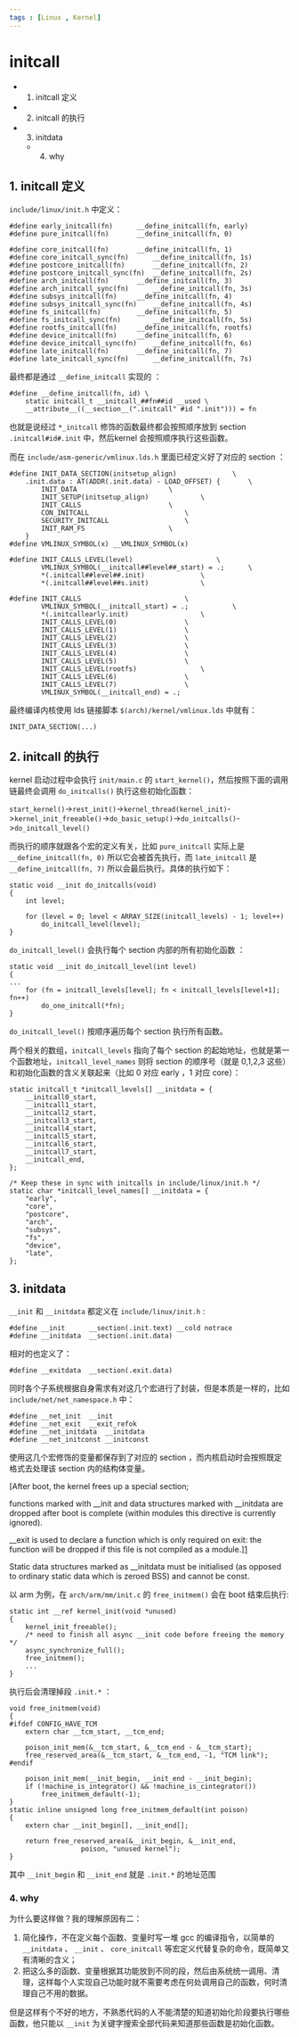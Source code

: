 ```yaml
---
tags : [Linux , Kernel]
---
```


initcall
=========

<!-- MarkdownTOC -->

- 1. initcall 定义
- 2. initcall 的执行
- 3. initdata
    - 4. why

<!-- /MarkdownTOC -->


## 1. initcall 定义

`include/linux/init.h` 中定义：

```
#define early_initcall(fn)      __define_initcall(fn, early)
#define pure_initcall(fn)       __define_initcall(fn, 0)

#define core_initcall(fn)       __define_initcall(fn, 1)
#define core_initcall_sync(fn)      __define_initcall(fn, 1s)
#define postcore_initcall(fn)       __define_initcall(fn, 2)
#define postcore_initcall_sync(fn)  __define_initcall(fn, 2s)
#define arch_initcall(fn)       __define_initcall(fn, 3)
#define arch_initcall_sync(fn)      __define_initcall(fn, 3s)
#define subsys_initcall(fn)     __define_initcall(fn, 4)
#define subsys_initcall_sync(fn)    __define_initcall(fn, 4s)
#define fs_initcall(fn)         __define_initcall(fn, 5)
#define fs_initcall_sync(fn)        __define_initcall(fn, 5s)
#define rootfs_initcall(fn)     __define_initcall(fn, rootfs)
#define device_initcall(fn)     __define_initcall(fn, 6)
#define device_initcall_sync(fn)    __define_initcall(fn, 6s)
#define late_initcall(fn)       __define_initcall(fn, 7)
#define late_initcall_sync(fn)      __define_initcall(fn, 7s)
```

最终都是通过 `__define_initcall` 实现的 ：

```
#define __define_initcall(fn, id) \
    static initcall_t __initcall_##fn##id __used \
    __attribute__((__section__(".initcall" #id ".init"))) = fn
```

也就是说经过 `*_initcall` 修饰的函数最终都会按照顺序放到 section `.initcall#id#.init` 中，然后kernel 会按照顺序执行这些函数。
 
而在 `include/asm-generic/vmlinux.lds.h` 里面已经定义好了对应的 section ：

```
#define INIT_DATA_SECTION(initsetup_align)              \
    .init.data : AT(ADDR(.init.data) - LOAD_OFFSET) {       \
        INIT_DATA                       \
        INIT_SETUP(initsetup_align)             \
        INIT_CALLS                      \
        CON_INITCALL                        \
        SECURITY_INITCALL                   \
        INIT_RAM_FS                     \
    }
#define VMLINUX_SYMBOL(x) __VMLINUX_SYMBOL(x)

#define INIT_CALLS_LEVEL(level)                     \
        VMLINUX_SYMBOL(__initcall##level##_start) = .;      \
        *(.initcall##level##.init)              \
        *(.initcall##level##s.init)             \

#define INIT_CALLS                          \
        VMLINUX_SYMBOL(__initcall_start) = .;           \
        *(.initcallearly.init)                  \
        INIT_CALLS_LEVEL(0)                 \
        INIT_CALLS_LEVEL(1)                 \
        INIT_CALLS_LEVEL(2)                 \
        INIT_CALLS_LEVEL(3)                 \
        INIT_CALLS_LEVEL(4)                 \
        INIT_CALLS_LEVEL(5)                 \
        INIT_CALLS_LEVEL(rootfs)                \
        INIT_CALLS_LEVEL(6)                 \
        INIT_CALLS_LEVEL(7)                 \
        VMLINUX_SYMBOL(__initcall_end) = .;

```

最终编译内核使用 lds 链接脚本 `$(arch)/kernel/vmlinux.lds` 中就有：

```
INIT_DATA_SECTION(...)
```

## 2. initcall 的执行

kernel 启动过程中会执行 `init/main.c` 的 `start_kernel()`，然后按照下面的调用链最终会调用 `do_initcalls()` 执行这些初始化函数：

`start_kernel()`->`rest_init()`->`kernel_thread(kernel_init)`->`kernel_init_freeable()`->`do_basic_setup()`->`do_initcalls()`->`do_initcall_level()`

而执行的顺序就跟各个宏的定义有关，比如 `pure_initcall` 实际上是 `__define_initcall(fn, 0)` 所以它会被首先执行，而 `late_initcall` 是 `__define_initcall(fn, 7)` 所以会最后执行。具体的执行如下：

```
static void __init do_initcalls(void)
{
    int level;

    for (level = 0; level < ARRAY_SIZE(initcall_levels) - 1; level++)
        do_initcall_level(level);
}
```

`do_initcall_level()` 会执行每个 section 内部的所有初始化函数 ：

```
static void __init do_initcall_level(int level)
{
...
    for (fn = initcall_levels[level]; fn < initcall_levels[level+1]; fn++)
        do_one_initcall(*fn);
}
```

`do_initcall_level()` 按顺序遍历每个 section 执行所有函数。


两个相关的数组，`initcall_levels` 指向了每个 section 的起始地址，也就是第一个函数地址，`initcall_level_names` 则将 section 的顺序号（就是 0,1,2,3 这些）和初始化函数的含义关联起来（比如 0 对应 early ，1 对应 core）：

```
static initcall_t *initcall_levels[] __initdata = {
    __initcall0_start,
    __initcall1_start,
    __initcall2_start,
    __initcall3_start,
    __initcall4_start,
    __initcall5_start,
    __initcall6_start,
    __initcall7_start,
    __initcall_end,
};

/* Keep these in sync with initcalls in include/linux/init.h */
static char *initcall_level_names[] __initdata = {
    "early",
    "core",
    "postcore",
    "arch",
    "subsys",
    "fs",
    "device",
    "late",
};
```

## 3. initdata

`__init` 和 `__initdata` 都定义在 `include/linux/init.h` :

```
#define __init      __section(.init.text) __cold notrace
#define __initdata  __section(.init.data)               
```

相对的也定义了：

```
#define __exitdata  __section(.exit.data)
```

同时各个子系统根据自身需求有对这几个宏进行了封装，但是本质是一样的，比如 `include/net/net_namespace.h` 中：

```
#define __net_init  __init         
#define __net_exit  __exit_refok   
#define __net_initdata  __initdata 
#define __net_initconst __initconst
```

使用这几个宏修饰的变量都保存到了对应的 section ，而内核启动时会按照既定格式去处理该 section 内的结构体变量。

[After boot, the kernel frees up a special section;

functions marked with __init and data structures marked with __initdata are dropped after boot is complete (within modules this directive is currently ignored).

__exit is used to declare a function which is only required on exit: the function will be dropped if this file is not compiled as a module.][1]

Static data structures marked as __initdata must be initialised (as opposed to ordinary static data which is zeroed BSS) and cannot be const.

以 arm 为例，在 `arch/arm/mm/init.c` 的 `free_initmem()` 会在 boot 结束后执行:

```
static int __ref kernel_init(void *unused)
{
    kernel_init_freeable();
    /* need to finish all async __init code before freeing the memory */
    async_synchronize_full();
    free_initmem();
    ...
}
```

执行后会清理掉段 `.init.*` ：

```
void free_initmem(void)
{
#ifdef CONFIG_HAVE_TCM
    extern char __tcm_start, __tcm_end;

    poison_init_mem(&__tcm_start, &__tcm_end - &__tcm_start);
    free_reserved_area(&__tcm_start, &__tcm_end, -1, "TCM link");
#endif

    poison_init_mem(__init_begin, __init_end - __init_begin);
    if (!machine_is_integrator() && !machine_is_cintegrator())
        free_initmem_default(-1);
}
static inline unsigned long free_initmem_default(int poison)
{
    extern char __init_begin[], __init_end[];

    return free_reserved_area(&__init_begin, &__init_end,
                  poison, "unused kernel");
}
```

其中 `__init_begin` 和 `__init_end` 就是 `.init.*` 的地址范围

### 4. why

为什么要这样做？我的理解原因有二：

1. 简化操作，不在定义每个函数、变量时写一堆 gcc 的编译指令，以简单的 `__initdata` 、 `__init` 、 `core_initcall` 等宏定义代替复杂的命令，既简单又有清晰的含义；
2. 把这么多的函数、变量根据其功能放到不同的段，然后由系统统一调用、清理，这样每个人实现自己功能时就不需要考虑在何处调用自己的函数，何时清理自己不用的数据。

但是这样有个不好的地方，不熟悉代码的人不能清楚的知道初始化阶段要执行哪些函数，他只能以 `__init` 为关键字搜索全部代码来知道那些函数是初始化函数。

[1]: https://www.kernel.org/doc/htmldocs/kernel-hacking/














